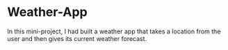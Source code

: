 # Weather-App
In this mini-project, I had built a weather app that takes a location from the user and then gives its current weather forecast. 
